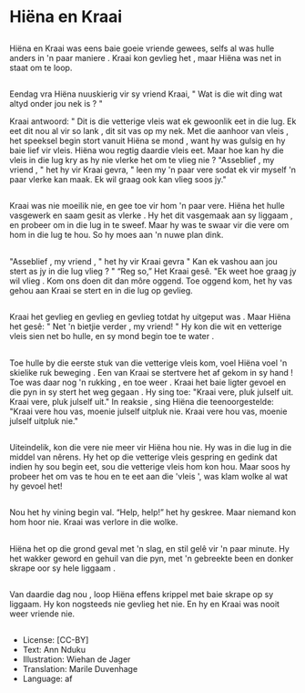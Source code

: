 # Hiëna en Kraai

##
Hiëna en Kraai was eens baie goeie
vriende gewees, selfs al was hulle
anders in 'n paar maniere .
Kraai kon gevlieg het , maar Hiëna
was net in staat om te loop.

##
Eendag vra Hiëna nuuskierig vir sy
vriend Kraai, " Wat is die wit ding
wat altyd onder jou nek is ? "

Kraai antwoord: " Dit is die vetterige vleis wat ek gewoonlik eet in
die lug. Ek eet dit nou al vir so lank , dit sit vas op my nek.
Met die aanhoor van vleis , het speeksel begin stort vanuit Hiëna
se mond , want hy was gulsig en hy baie lief vir vleis.
Hiëna wou regtig daardie vleis eet. Maar hoe kan hy die vleis in die
lug kry as hy nie vlerke het om te vlieg nie ?
"Asseblief , my vriend , " het hy vir Kraai gevra, " leen my 'n paar
vere sodat ek vir myself 'n paar vlerke kan maak. Ek wil graag ook
kan vlieg soos jy."

##
Kraai was nie moeilik nie, en gee
toe vir hom 'n paar vere.
Hiëna het hulle vasgewerk en saam
gesit as vlerke . Hy het dit
vasgemaak aan sy liggaam , en
probeer om in die lug in te sweef.
Maar hy was te swaar vir die vere
om hom in die lug te hou.
So hy moes aan 'n nuwe plan dink.

##
"Asseblief , my vriend , " het hy vir
Kraai gevra " Kan ek vashou aan jou
stert as jy in die lug vlieg ? "
“Reg so,” Het Kraai gesê. "Ek weet
hoe graag jy wil vlieg . Kom ons
doen dit dan môre oggend.
Toe oggend kom, het hy vas gehou
aan Kraai se stert en in die lug op
gevlieg.

##
Kraai het gevlieg en gevlieg en
gevlieg totdat hy uitgeput was .
Maar Hiëna het gesê: " Net 'n bietjie
verder , my vriend! "
Hy kon die wit en vetterige vleis
sien net bo hulle, en sy mond begin
toe te water .

##
Toe hulle by die eerste stuk van die vetterige vleis kom, voel Hiëna
voel 'n skielike ruk beweging . Een van Kraai se stertvere het af
gekom in sy hand ! Toe was daar nog 'n rukking , en toe weer .
Kraai het baie ligter gevoel en die pyn in sy stert het weg gegaan .
Hy sing toe:
"Kraai vere, pluk julself uit. Kraai vere, pluk julself uit."
In reaksie , sing Hiëna die teenoorgestelde:
"Kraai vere hou vas, moenie julself uitpluk nie. Kraai vere hou vas,
moenie julself uitpluk nie."

##
Uiteindelik, kon die vere nie meer
vir Hiëna hou nie. Hy was in die lug
in die middel van nêrens.
Hy het op die vetterige vleis
gespring en gedink dat indien hy
sou begin eet, sou die vetterige
vleis hom kon hou. Maar soos hy
probeer het om vas te hou en te eet
aan die 'vleis ', was klam wolke al
wat hy gevoel het!

##
Nou het hy vining begin val. “Help,
help!” het hy geskree.
Maar niemand kon hom hoor nie.
Kraai was verlore in die wolke.

##
Hiëna het op die grond geval met 'n
slag, en stil gelê vir 'n paar minute.
Hy het wakker geword en gehuil
van die pyn, met 'n gebreekte been
en donker skrape oor sy hele
liggaam .

##
Van daardie dag nou , loop Hiëna
effens krippel met baie skrape op sy
liggaam.
Hy kon nogsteeds nie gevlieg het
nie.
En hy en Kraai was nooit weer
vriende nie.

##
* License: [CC-BY]
* Text: Ann Nduku
* Illustration: Wiehan de Jager
* Translation: Marile Duvenhage
* Language: af
